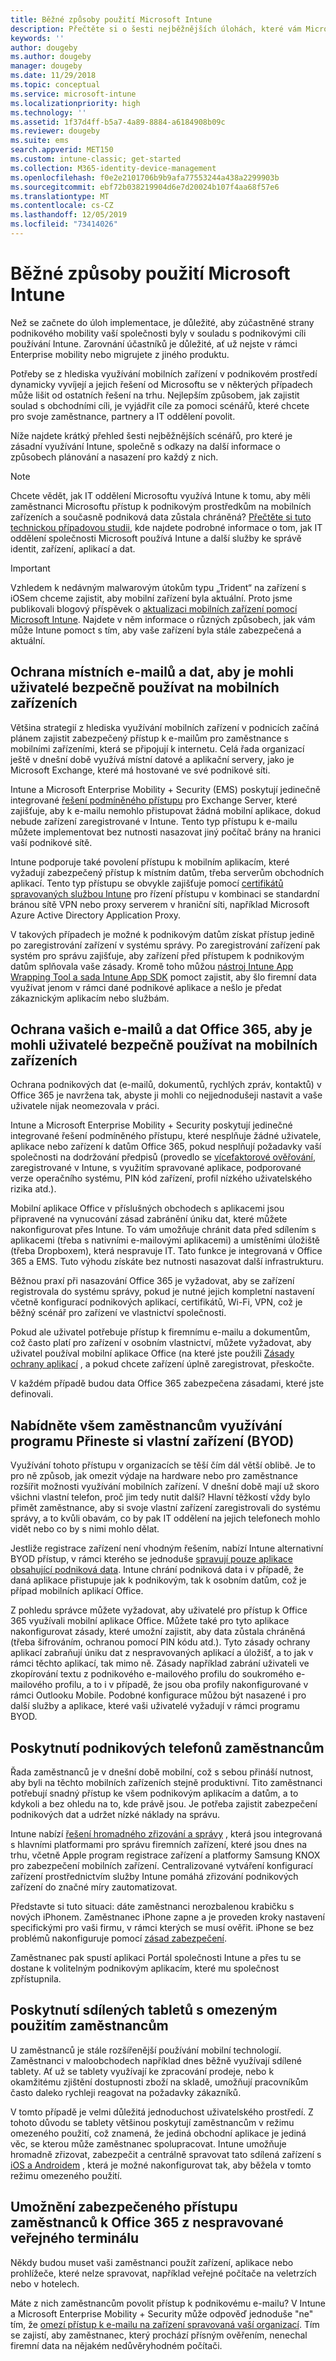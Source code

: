 ```yaml
---
title: Běžné způsoby použití Microsoft Intune
description: Přečtěte si o šesti nejběžnějších úlohách, které vám Microsoft Intune pomůže spravovat.
keywords: ''
author: dougeby
ms.author: dougeby
manager: dougeby
ms.date: 11/29/2018
ms.topic: conceptual
ms.service: microsoft-intune
ms.localizationpriority: high
ms.technology: ''
ms.assetid: 1f37d4ff-b5a7-4a89-8884-a6184908b09c
ms.reviewer: dougeby
ms.suite: ems
search.appverid: MET150
ms.custom: intune-classic; get-started
ms.collection: M365-identity-device-management
ms.openlocfilehash: f0e2e2101706b9b9afa77553244a438a2299903b
ms.sourcegitcommit: ebf72b038219904d6e7d20024b107f4aa68f57e6
ms.translationtype: MT
ms.contentlocale: cs-CZ
ms.lasthandoff: 12/05/2019
ms.locfileid: "73414026"
---
```

# <a name="common-ways-to-use-microsoft-intune"></a>Běžné způsoby použití Microsoft Intune

Než se začnete do úloh implementace, je důležité, aby zúčastněné strany podnikového mobility vaší společnosti byly v souladu s podnikovými cíli používání Intune. Zarovnání účastníků je důležité, ať už nejste v rámci Enterprise mobility nebo migrujete z jiného produktu.  

Potřeby se z hlediska využívání mobilních zařízení v podnikovém prostředí dynamicky vyvíjejí a jejich řešení od Microsoftu se v některých případech může lišit od ostatních řešení na trhu. Nejlepším způsobem, jak zajistit soulad s obchodními cíli, je vyjádřit cíle za pomoci scénářů, které chcete pro svoje zaměstnance, partnery a IT oddělení povolit.  

Níže najdete krátký přehled šesti nejběžnějších scénářů, pro které je zásadní využívání Intune, společně s odkazy na další informace o způsobech plánování a nasazení pro každý z nich.

>[!NOTE]
>Chcete vědět, jak IT oddělení Microsoftu využívá Intune k tomu, aby měli zaměstnanci Microsoftu přístup k podnikovým prostředkům na mobilních zařízeních a současně podniková data zůstala chráněná? [Přečtěte si tuto technickou případovou studii](https://www.microsoft.com/itshowcase/Article/Content/588), kde najdete podrobné informace o tom, jak IT oddělení společnosti Microsoft používá Intune a další služby ke správě identit, zařízení, aplikací a dat.  

>[!IMPORTANT]
>Vzhledem k nedávným malwarovým útokům typu „Trident“ na zařízení s iOSem chceme zajistit, aby mobilní zařízení byla aktuální. Proto jsme publikovali blogový příspěvek o [aktualizaci mobilních zařízení pomocí Microsoft Intune](https://blogs.technet.microsoft.com/enterprisemobility/2016/08/26/ensuring-mobile-devices-are-up-to-date-using-microsoft-intune/). Najdete v něm informace o různých způsobech, jak vám může Intune pomoct s tím, aby vaše zařízení byla stále zabezpečená a aktuální.

## <a name="protecting-your-on-premises-email-and-data-so-it-can-be-safely-accessed-by-mobile-devices"></a>Ochrana místních e-mailů a dat, aby je mohli uživatelé bezpečně používat na mobilních zařízeních

Většina strategií z hlediska využívání mobilních zařízení v podnicích začíná plánem zajistit zabezpečený přístup k e-mailům pro zaměstnance s mobilními zařízeními, která se připojují k internetu. Celá řada organizací ještě v dnešní době využívá místní datové a aplikační servery, jako je Microsoft Exchange, které má hostované ve své podnikové síti.

Intune a Microsoft Enterprise Mobility + Security (EMS) poskytují jedinečně integrované [řešení podmíněného přístupu](../protect/conditional-access.md) pro Exchange Server, které zajišťuje, aby k e-mailu nemohlo přistupovat žádná mobilní aplikace, dokud nebude zařízení zaregistrované v Intune. Tento typ přístupu k e-mailu můžete implementovat bez nutnosti nasazovat jiný počítač brány na hranici vaší podnikové sítě.

Intune podporuje také povolení přístupu k mobilním aplikacím, které vyžadují zabezpečený přístup k místním datům, třeba serverům obchodních aplikací. Tento typ přístupu se obvykle zajišťuje pomocí [certifikátů spravovaných službou Intune](../protect/certificates-configure.md) pro řízení přístupu v kombinaci se standardní bránou sítě VPN nebo proxy serverem v hraniční síti, například Microsoft Azure Active Directory Application Proxy.

V takových případech je možné k podnikovým datům získat přístup jedině po zaregistrování zařízení v systému správy. Po zaregistrování zařízení pak systém pro správu zajišťuje, aby zařízení před přístupem k podnikovým datům splňovala vaše zásady. Kromě toho můžou [nástroj Intune App Wrapping Tool a sada Intune App SDK](../developer/apps-prepare-mobile-application-management.md) pomoct zajistit, aby šlo firemní data využívat jenom v rámci dané podnikové aplikace a nešlo je předat zákaznickým aplikacím nebo službám.

<!-- Learn more about how to plan and deploy Intune to help secure on-premises email and data. -->

## <a name="protecting-your-office-365-email-and-data-so-it-can-be-safely-accessed-by-mobile-devices"></a>Ochrana vašich e-mailů a dat Office 365, aby je mohli uživatelé bezpečně používat na mobilních zařízeních

Ochrana podnikových dat (e-mailů, dokumentů, rychlých zpráv, kontaktů) v Office 365 je navržena tak, abyste ji mohli co nejjednodušeji nastavit a vaše uživatele nijak neomezovala v práci.

Intune a Microsoft Enterprise Mobility + Security poskytují jedinečné integrované řešení podmíněného přístupu, které nesplňuje žádné uživatele, aplikace nebo zařízení k datům Office 365, pokud nesplňují požadavky vaší společnosti na dodržování předpisů (provedlo se [vícefaktorové ověřování](../enrollment/multi-factor-authentication.md), zaregistrované v Intune, s využitím spravované aplikace, podporované verze operačního systému, PIN kód zařízení, profil nízkého uživatelského rizika atd.).

Mobilní aplikace Office v příslušných obchodech s aplikacemi jsou připravené na vynucování zásad zabránění úniku dat, které můžete nakonfigurovat přes Intune. To vám umožňuje chránit data před sdílením s aplikacemi (třeba s nativními e-mailovými aplikacemi) a umístěními úložiště (třeba Dropboxem), která nespravuje IT. Tato funkce je integrovaná v Office 365 a EMS. Tuto výhodu získáte bez nutnosti nasazovat další infrastrukturu.

Běžnou praxí při nasazování Office 365 je vyžadovat, aby se zařízení registrovala do systému správy, pokud je nutné jejich kompletní nastavení včetně konfigurací podnikových aplikací, certifikátů, Wi-Fi, VPN, což je běžný scénář pro zařízení ve vlastnictví společnosti.  

Pokud ale uživatel potřebuje přístup k firemnímu e-mailu a dokumentům, což často platí pro zařízení v osobním vlastnictví, můžete vyžadovat, aby uživatel používal mobilní aplikace Office (na které jste použili [Zásady ochrany aplikací](../apps/app-protection-policies.md) , a pokud chcete zařízení úplně zaregistrovat, přeskočte.  

V každém případě budou data Office 365 zabezpečena zásadami, které jste definovali.

<!-- Learn more about how to plan and deploy Intune to help secure Office 365 email and data. -->

## <a name="offer-a-bring-your-own-device-program-to-all-employees"></a>Nabídněte všem zaměstnancům využívání programu Přineste si vlastní zařízení (BYOD)

Využívání tohoto přístupu v organizacích se těší čím dál větší oblibě. Je to pro ně způsob, jak omezit výdaje na hardware nebo pro zaměstnance rozšířit možnosti využívání mobilních zařízení. V dnešní době mají už skoro všichni vlastní telefon, proč jim tedy nutit další? Hlavní těžkostí vždy bylo přimět zaměstnance, aby si svoje vlastní zařízení zaregistrovali do systému správy, a to kvůli obavám, co by pak IT oddělení na jejich telefonech mohlo vidět nebo co by s nimi mohlo dělat.  

Jestliže registrace zařízení není vhodným řešením, nabízí Intune alternativní BYOD přístup, v rámci kterého se jednoduše [spravují pouze aplikace obsahující podniková data](../apps/app-protection-policies.md). Intune chrání podniková data i v případě, že daná aplikace přistupuje jak k podnikovým, tak k osobním datům, což je případ mobilních aplikací Office.  

Z pohledu správce můžete vyžadovat, aby uživatelé pro přístup k Office 365 využívali mobilní aplikace Office. Můžete také pro tyto aplikace nakonfigurovat zásady, které umožní zajistit, aby data zůstala chráněná (třeba šifrováním, ochranou pomocí PIN kódu atd.). Tyto zásady ochrany aplikací zabraňují úniku dat z nespravovaných aplikací a úložišť, a to jak v rámci těchto aplikací, tak mimo ně. Zásady například zabrání uživateli ve zkopírování textu z podnikového e-mailového profilu do soukromého e-mailového profilu, a to i v případě, že jsou oba profily nakonfigurované v rámci Outlooku Mobile. Podobné konfigurace můžou být nasazené i pro další služby a aplikace, které vaši uživatelé vyžadují v rámci programu BYOD.

<!-- Learn more about how to plan and deploy Intune to support BYOD.-->

## <a name="issue-corporate-owned-phones-to-your-employees"></a>Poskytnutí podnikových telefonů zaměstnancům

Řada zaměstnanců je v dnešní době mobilní, což s sebou přináší nutnost, aby byli na těchto mobilních zařízeních stejně produktivní. Tito zaměstnanci potřebují snadný přístup ke všem podnikovým aplikacím a datům, a to kdykoli a bez ohledu na to, kde právě jsou. Je potřeba zajistit zabezpečení podnikových dat a udržet nízké náklady na správu.  

Intune nabízí [řešení hromadného zřizování a správy](../enrollment/device-enrollment.md) , která jsou integrovaná s hlavními platformami pro správu firemních zařízení, které jsou dnes na trhu, včetně Apple program registrace zařízení a platformy Samsung KNOX pro zabezpečení mobilních zařízení. Centralizované vytváření konfigurací zařízení prostřednictvím služby Intune pomáhá zřizování podnikových zařízení do značné míry zautomatizovat.  

Představte si tuto situaci: dáte zaměstnanci nerozbalenou krabičku s nových iPhonem. Zaměstnanec iPhone zapne a je proveden kroky nastavení specifickými pro vaši firmu, v rámci kterých se musí ověřit. iPhone se bez problémů nakonfiguruje pomocí [zásad zabezpečení](../configuration/device-profiles.md).

Zaměstnanec pak spustí aplikaci Portál společnosti Intune a přes tu se dostane k volitelným podnikovým aplikacím, které mu společnost zpřístupnila.

<!-- Learn more about how to plan and deploy Intune to support corporate owned devices. -->

## <a name="issue-limited-use-shared-tablets-to-your-employees"></a>Poskytnutí sdílených tabletů s omezeným použitím zaměstnancům

U zaměstnanců je stále rozšířenější používání mobilní technologií. Zaměstnanci v maloobchodech například dnes běžně využívají sdílené tablety.  Ať už se tablety využívají ke zpracování prodeje, nebo k okamžitému zjištění dostupnosti zboží na skladě, umožňují pracovníkům často daleko rychleji reagovat na požadavky zákazníků.

V tomto případě je velmi důležitá jednoduchost uživatelského prostředí. Z tohoto důvodu se tablety většinou poskytují zaměstnancům v režimu omezeného použití, což znamená, že jediná obchodní aplikace je jediná věc, se kterou může zaměstnanec spolupracovat. Intune umožňuje hromadně zřizovat, zabezpečit a centrálně spravovat tato sdílená zařízení s [iOS a Androidem](../configuration/device-profiles.md) , která je možné nakonfigurovat tak, aby běžela v tomto režimu omezeného použití.

<!-- Learn more about how to plan and deploy Intune to support shared tablets. -->

## <a name="enable-your-employees-to-securely-access-office-365-from-an-unmanaged-public-kiosk"></a>Umožnění zabezpečeného přístupu zaměstnanců k Office 365 z nespravované veřejného terminálu

Někdy budou muset vaši zaměstnanci použít zařízení, aplikace nebo prohlížeče, které nelze spravovat, například veřejné počítače na veletrzích nebo v hotelech.

Máte z nich zaměstnancům povolit přístup k podnikovému e-mailu? V Intune a Microsoft Enterprise Mobility + Security může odpověď jednoduše "ne" tím, že [omezí přístup k e-mailu na zařízení spravovaná vaší organizací](../protect/conditional-access.md). Tím se zajistí, aby zaměstnanec, který prochází přísným ověřením, nenechal firemní data na nějakém nedůvěryhodném počítači.
